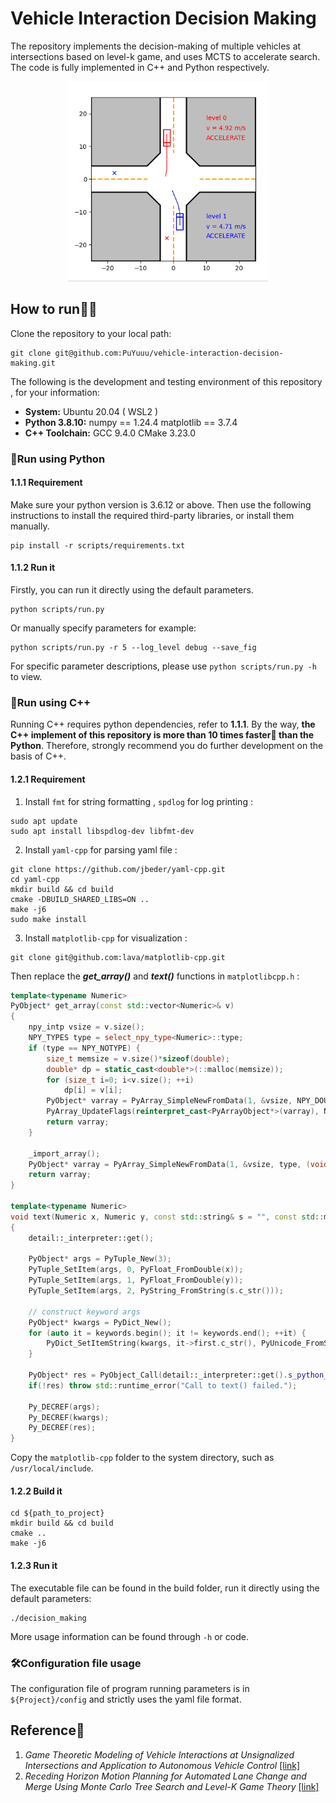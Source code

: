 # Vehicle Interaction Decision Making

The repository implements the decision-making of multiple vehicles at intersections based on level-k game, and uses MCTS to accelerate search. The code is fully implemented in C++ and Python respectively. 

<div align=center>
<img src="./img/sample-2.gif" width="320" height="320" />
</div>

## How to run🏃‍♂️

Clone the repository to your local path:

```shell
git clone git@github.com:PuYuuu/vehicle-interaction-decision-making.git
```

The following is the development and testing environment of this repository , for your information:

- **System:** Ubuntu 20.04 ( WSL2 )
- **Python 3.8.10:** numpy == 1.24.4  matplotlib == 3.7.4
- **C++ Toolchain:** GCC 9.4.0 CMake 3.23.0

### 🐍Run using Python

#### 1.1.1 Requirement

Make sure your python version is 3.6.12 or above. Then use the following instructions to install the required third-party libraries, or install them manually.

```shell
pip install -r scripts/requirements.txt
```

#### 1.1.2 Run it

Firstly, you can run it directly using the default parameters.

```shell
python scripts/run.py
```

Or manually specify parameters for example:

```shell
python scripts/run.py -r 5 --log_level debug --save_fig
```

For specific parameter descriptions, please use `python scripts/run.py -h` to view.

### 🦏Run using C++

Running C++ requires python dependencies, refer to **1.1.1**. By the way, **the C++ implement of this repository is more than 10 times faster🚀 than the Python**. Therefore, strongly recommend you do further development on the basis of C++.

#### 1.2.1 Requirement

1. Install `fmt` for string formatting , `spdlog` for log printing :

```shell
sudo apt update
sudo apt install libspdlog-dev libfmt-dev
```

2. Install  `yaml-cpp` for parsing yaml file :

```shell
git clone https://github.com/jbeder/yaml-cpp.git
cd yaml-cpp
mkdir build && cd build
cmake -DBUILD_SHARED_LIBS=ON ..
make -j6
sudo make install
```

3. Install `matplotlib-cpp` for visualization :

```shell
git clone git@github.com:lava/matplotlib-cpp.git
```

Then replace the ***get_array()*** and ***text()*** functions in `matplotlibcpp.h` :

```c++
template<typename Numeric>
PyObject* get_array(const std::vector<Numeric>& v)
{
    npy_intp vsize = v.size();
    NPY_TYPES type = select_npy_type<Numeric>::type;
    if (type == NPY_NOTYPE) {
        size_t memsize = v.size()*sizeof(double);
        double* dp = static_cast<double*>(::malloc(memsize));
        for (size_t i=0; i<v.size(); ++i)
            dp[i] = v[i];
        PyObject* varray = PyArray_SimpleNewFromData(1, &vsize, NPY_DOUBLE, dp);
        PyArray_UpdateFlags(reinterpret_cast<PyArrayObject*>(varray), NPY_ARRAY_OWNDATA);
        return varray;
    }
    
    _import_array();
    PyObject* varray = PyArray_SimpleNewFromData(1, &vsize, type, (void*)(v.data()));
    return varray;
}

template<typename Numeric>
void text(Numeric x, Numeric y, const std::string& s = "", const std::map<std::string, std::string>& keywords = {})
{
    detail::_interpreter::get();

    PyObject* args = PyTuple_New(3);
    PyTuple_SetItem(args, 0, PyFloat_FromDouble(x));
    PyTuple_SetItem(args, 1, PyFloat_FromDouble(y));
    PyTuple_SetItem(args, 2, PyString_FromString(s.c_str()));

    // construct keyword args
    PyObject* kwargs = PyDict_New();
    for (auto it = keywords.begin(); it != keywords.end(); ++it) {
        PyDict_SetItemString(kwargs, it->first.c_str(), PyUnicode_FromString(it->second.c_str()));
    }

    PyObject* res = PyObject_Call(detail::_interpreter::get().s_python_function_text, args, kwargs);
    if(!res) throw std::runtime_error("Call to text() failed.");

    Py_DECREF(args);
    Py_DECREF(kwargs);
    Py_DECREF(res);
}
```

Copy the `matplotlib-cpp` folder to the system directory, such as `/usr/local/include`.

#### 1.2.2 Build it

```shell
cd ${path_to_project}
mkdir build && cd build
cmake ..
make -j6
```

#### 1.2.3 Run it

The executable file can be found in the build folder, run it directly using the default parameters:

```shell
./decision_making
```

More usage information can be found through `-h` or code.

### 🛠Configuration file usage

The configuration file of program running parameters is in `${Project}/config` and strictly uses the yaml file format.

## Reference📝

1. *Game Theoretic Modeling of Vehicle Interactions at Unsignalized Intersections and Application to Autonomous Vehicle Control* [[link]](https://ieeexplore.ieee.org/abstract/document/8430842)
2. *Receding Horizon Motion Planning for Automated Lane Change and Merge Using Monte Carlo Tree Search and Level-K Game Theory*  [[link]](https://ieeexplore.ieee.org/document/9147369)
